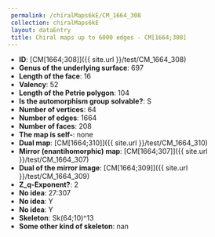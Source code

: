 ```yaml
--- 
 permalink: /chiralMaps6kE/CM_1664_308 
 collection: chiralMaps6kE
 layout: dataEntry
 title: Chiral maps up to 6000 edges - CM[1664;308]
---
```


- **ID**: [CM[1664;308]]({{ site.url }}/test/CM_1664_308)
- **Genus of the underlying surface**: 697
- **Length of the face**: 16
- **Valency**: 52
- **Length of the Petrie polygon**: 104
- **Is the automorphism group solvable?**: S
- **Number of vertices**: 64
- **Number of edges**: 1664
- **Number of faces**: 208
- **The map is self-**: none
- **Dual map**: [CM[1664;310]]({{ site.url }}/test/CM_1664_310)
- **Mirror (enantihomorphic) map**: [CM[1664;307]]({{ site.url }}/test/CM_1664_307)
- **Dual of the mirror image**: [CM[1664;309]]({{ site.url }}/test/CM_1664_309)
- **Z_q-Exponent?**: 2
- **No idea**:  27:307
- **No idea**: Y
- **No idea**: Y
- **Skeleton**: Sk(64;10)^13
- **Some other kind of skeleton**: nan
